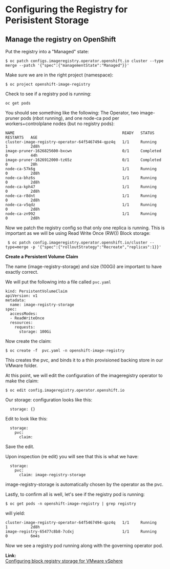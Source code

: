 # Configuring the Registry for Perisistent Storage 

## Manage the registry on OpenShift

Put the registry into a "Managed" state:

```
$ oc patch configs.imageregistry.operator.openshift.io cluster --type merge --patch '{"spec":{"managementState":"Managed"}}'
```
Make sure we are in the right project (namespace):
```
$ oc project openshift-image-registry
```

Check to see if a registry pod is running:
```
oc get pods
```

You should see something like the following: The Operator, two image-pruner pods (nbot running), and one node-ca pod per workers+controlplane nodes (but no registry pods):

```
NAME                                               READY   STATUS      RESTARTS   AGE
cluster-image-registry-operator-64f5467494-qpz4q   1/1     Running     1          2d8h
image-pruner-1626825600-bxcwn                      0/1     Completed   0          44h
image-pruner-1626912000-tz65z                      0/1     Completed   0          20h
node-ca-57k6g                                      1/1     Running     0          2d8h
node-ca-bhz6s                                      1/1     Running     0          2d8h
node-ca-kph47                                      1/1     Running     0          2d8h
node-ca-r8dnt                                      1/1     Running     0          2d8h
node-ca-v5qdz                                      1/1     Running     0          2d8h
node-ca-zn992                                      1/1     Running     0          2d8h
```
Now we patch the registry config so that only one replica is running. This is important as we will be using Read Write Once (RW()) Block storage:

```
 $ oc patch config.imageregistry.operator.openshift.io/cluster --type=merge -p '{"spec":{"rolloutStrategy":"Recreate","replicas":1}}'
```

**Create a Persistent Volume Claim**

The name (image-registry-storage) and size (100Gi) are important to have exactly correct.

We will put the following into a file called ```pvc.yaml```

```
kind: PersistentVolumeClaim
apiVersion: v1
metadata:
  name: image-registry-storage 
spec:
  accessModes:
  - ReadWriteOnce 
  resources:
    requests:
      storage: 100Gi
```
Now create the claim:

```
$ oc create -f  pvc.yaml -n openshift-image-registry
```
This creates the pvc, and binds it to a thin provisioned backing store in our VMware folder.

At this point, we will edit the configuration of the imageregistry operator to make the claim:

```
$ oc edit config.imageregistry.operator.openshift.io
```

Our storage: configuration looks like this:

```
  storage: {}
```

Edit to look like this:

```
  storage:
    pvc:
      claim: 
```

Save the edit.

Upon inspection (re edit) you will see that this is what we have:

```
  storage:
    pvc:
      claim: image-registry-storage
```

image-registry-storage is automatically chosen by the operator as the pvc.

Lastly, to confirm all is well, let's see if the registry pod is running:

```
$ oc get pods -n openshift-image-registry | grep registry
```
will yield:

```
cluster-image-registry-operator-64f5467494-qpz4q   1/1     Running     1          2d8h
image-registry-65477c8b8-7cdxj                     1/1     Running     0          6m4s
```

Now we see a registry pod running along with the governing operator pod.

**Link:**  
[Configuring block registry storage for VMware vSphere](https://docs.openshift.com/container-platform/4.7/registry/configuring_registry_storage/configuring-registry-storage-vsphere.html#installation-registry-storage-block-recreate-rollout_configuring-registry-storage-vsphere)